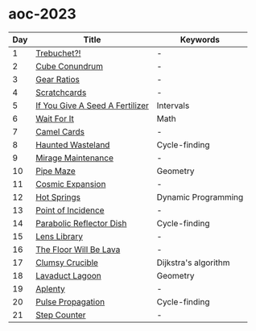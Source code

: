 # aoc-2023

| Day | Title                                      | Keywords             |
| --- | ------------------------------------------ | -------------------- |
| 1   | [Trebuchet?!](01.py)                       | -                    |
| 2   | [Cube Conundrum](02.py)                    | -                    |
| 3   | [Gear Ratios](03.py)                       | -                    |
| 4   | [Scratchcards](04.py)                      | -                    |
| 5   | [If You Give A Seed A Fertilizer](05.py)   | Intervals            |
| 6   | [Wait For It](06.py)                       | Math                 |
| 7   | [Camel Cards](07.py)                       | -                    |
| 8   | [Haunted Wasteland](08.py)                 | Cycle-finding        |
| 9   | [Mirage Maintenance](09.py)                | -                    |
| 10  | [Pipe Maze](10.py)                         | Geometry             |
| 11  | [Cosmic Expansion](11.py)                  | -                    |
| 12  | [Hot Springs](12.py)                       | Dynamic Programming  |
| 13  | [Point of Incidence](13.py)                | -                    |
| 14  | [Parabolic Reflector Dish](14.py)          | Cycle-finding        |
| 15  | [Lens Library](15.py)                      | -                    |
| 16  | [The Floor Will Be Lava](16.py)            | -                    |
| 17  | [Clumsy Crucible](17.py)                   | Dijkstra's algorithm |
| 18  | [Lavaduct Lagoon](18.py)                   | Geometry             |
| 19  | [Aplenty](19.py)                           | -                    |
| 20  | [Pulse Propagation](20.py)                 | Cycle-finding        |
| 21  | [Step Counter](21.py)                      | -                    |
